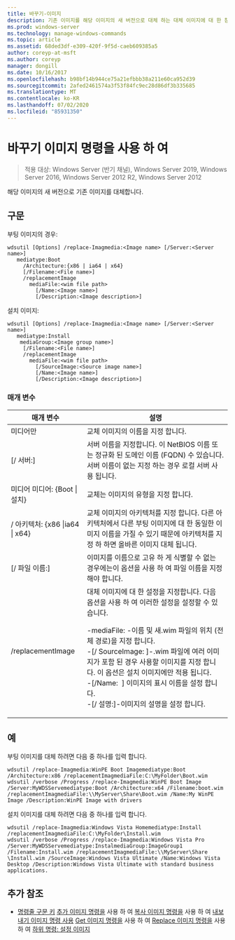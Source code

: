 ```yaml
---
title: 바꾸기-이미지
description: 기존 이미지를 해당 이미지의 새 버전으로 대체 하는 대체 이미지에 대 한 참조 문서입니다.
ms.prod: windows-server
ms.technology: manage-windows-commands
ms.topic: article
ms.assetid: 68ded3df-e309-420f-9f5d-caeb609385a5
author: coreyp-at-msft
ms.author: coreyp
manager: dongill
ms.date: 10/16/2017
ms.openlocfilehash: b98bf14b944ce75a21efbbb38a211e60ca952d39
ms.sourcegitcommit: 2afed2461574a3f53f84fc9ec28d86df3b335685
ms.translationtype: MT
ms.contentlocale: ko-KR
ms.lasthandoff: 07/02/2020
ms.locfileid: "85931350"
---
```

# <a name="using-the-replace-image-command"></a>바꾸기 이미지 명령을 사용 하 여

> 적용 대상: Windows Server (반기 채널), Windows Server 2019, Windows Server 2016, Windows Server 2012 R2, Windows Server 2012

해당 이미지의 새 버전으로 기존 이미지를 대체합니다.
## <a name="syntax"></a>구문
부팅 이미지의 경우:
```
wdsutil [Options] /replace-Imagmedia:<Image name> [/Server:<Server name>]
   mediatype:Boot
     /Architecture:{x86 | ia64 | x64}
     [/Filename:<File name>]
     /replacementImage
       mediaFile:<wim file path>
         [/Name:<Image name>]
         [/Description:<Image description>]
```
설치 이미지:
```
wdsutil [Options] /replace-Imagmedia:<Image name> [/Server:<Server name>]
   mediatype:Install
    mediaGroup:<Image group name>]
     [/Filename:<File name>]
     /replacementImage
       mediaFile:<wim file path>
         [/SourceImage:<Source image name>]
         [/Name:<Image name>]
         [/Description:<Image description>]
```
### <a name="parameters"></a>매개 변수
|매개 변수|설명|
|-------|--------|
미디어만<Image name>|교체 이미지의 이름을 지정 합니다.|
|[/ 서버:<Server name>]|서버 이름을 지정합니다. 이 NetBIOS 이름 또는 정규화 된 도메인 이름 (FQDN) 수 있습니다. 서버 이름이 없는 지정 하는 경우 로컬 서버 사용 됩니다.|
미디어 미디어: {Boot &#124; 설치}|교체는 이미지의 유형을 지정 합니다.|
|/ 아키텍처: {x86 &#124;ia64 &#124; x64}|교체 이미지의 아키텍처를 지정 합니다. 다른 아키텍처에서 다른 부팅 이미지에 대 한 동일한 이미지 이름을 가질 수 있기 때문에 아키텍처를 지정 하 하면 올바른 이미지 대체 됩니다.|
|[/ 파일 이름:<File name>]|이미지를 이름으로 고유 하 게 식별할 수 없는 경우에는이 옵션을 사용 하 여 파일 이름을 지정 해야 합니다.|
|/replacementImage|대체 이미지에 대 한 설정을 지정합니다. 다음 옵션을 사용 하 여 이러한 설정을 설정할 수 있습니다.<p>-mediaFile: <file path> -이름 및 새.wim 파일의 위치 (전체 경로)을 지정 합니다.<br />-[/ SourceImage: <image name>]-.wim 파일에 여러 이미지가 포함 된 경우 사용할 이미지를 지정 합니다. 이 옵션은 설치 이미지에만 적용 됩니다.<br />-[/Name: <Image name> ] 이미지의 표시 이름을 설정 합니다.<br />-[/ 설명:<Image description>]-이미지의 설명을 설정 합니다.|
## <a name="examples"></a>예
부팅 이미지를 대체 하려면 다음 중 하나를 입력 합니다.
```
wdsutil /replace-Imagmedia:WinPE Boot Imagemediatype:Boot /Architecture:x86 /replacementImagmediaFile:C:\MyFolder\Boot.wim
wdsutil /verbose /Progress /replace-Imagmedia:WinPE Boot Image /Server:MyWDSServemediatype:Boot /Architecture:x64 /Filename:boot.wim
/replacementImagmediaFile:\\MyServer\Share\Boot.wim /Name:My WinPE Image /Description:WinPE Image with drivers
```
설치 이미지를 대체 하려면 다음 중 하나를 입력 합니다.
```
wdsutil /replace-Imagmedia:Windows Vista Homemediatype:Install /replacementImagmediaFile:C:\MyFolder\Install.wim
wdsutil /verbose /Progress /replace-Imagmedia:Windows Vista Pro /Server:MyWDSServemediatype:InstalmediaGroup:ImageGroup1
/Filename:Install.wim /replacementImagmediaFile:\\MyServer\Share \Install.wim /SourceImage:Windows Vista Ultimate /Name:Windows Vista Desktop /Description:Windows Vista Ultimate with standard business applications.
```
## <a name="additional-references"></a>추가 참조
- [명령줄 구문 키](command-line-syntax-key.md) 
 [추가 이미지 명령을](using-the-add-image-command.md) 
 사용 하 여 [복사 이미지 명령을](using-the-copy-image-command.md) 
 사용 하 여 [내보내기 이미지 명령 사용](using-the-export-image-command.md) 
 [Get 이미지 명령을](using-the-get-image-command.md) 
 사용 하 여 [Replace 이미지 명령을](using-the-replace-image-command.md) 
 사용 하 여 [하위 명령: 설정 이미지](subcommand-set-image.md)
